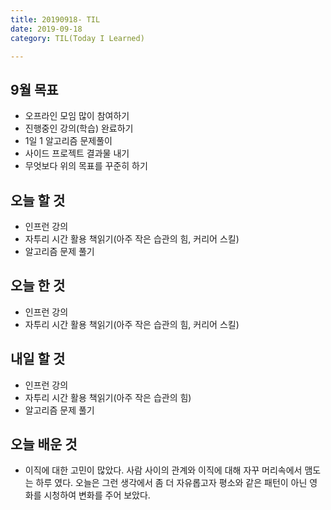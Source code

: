 ```yaml
---
title: 20190918- TIL
date: 2019-09-18
category: TIL(Today I Learned)

---
```


## 9월 목표

- 오프라인 모임 많이 참여하기
- 진행중인 강의(학습) 완료하기
- 1일 1 알고리즘 문제풀이
- 사이드 프로젝트 결과물 내기
- 무엇보다 위의 목표를 꾸준히 하기

## 오늘 할 것

- 인프런 강의
- 자투리 시간 활용 책읽기(아주 작은 습관의 힘, 커리어 스킬)
- 알고리즘 문제 풀기

## 오늘 한 것

- 인프런 강의
- 자투리 시간 활용 책읽기(아주 작은 습관의 힘, 커리어 스킬)

## 내일 할 것

- 인프런 강의
- 자투리 시간 활용 책읽기(아주 작은 습관의 힘)
- 알고리즘 문제 풀기

## 오늘 배운 것 

- 이직에 대한 고민이 많았다. 사람 사이의 관계와 이직에 대해 자꾸 머리속에서 맴도는 하루 였다.
  오늘은 그런 생각에서 좀 더 자유롭고자 평소와 같은 패턴이 아닌 영화를 시청하여 변화를 주어 보았다.
